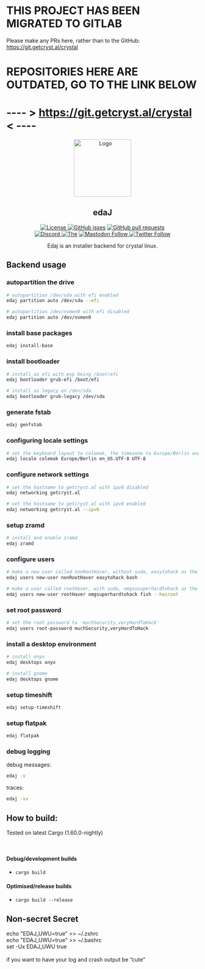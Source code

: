 # **THIS PROJECT HAS BEEN MIGRATED TO GITLAB**
Please make any PRs here, rather than to the GitHub: https://git.getcryst.al/crystal

# REPOSITORIES HERE ARE **OUTDATED**, GO TO THE LINK  BELOW
# ---- > https://git.getcryst.al/crystal < ----

<p align="center">
  <a href="https://github.com/crystal-linux/edaj/">
    <img src="https://getcryst.al/site/assets/other/logo.png" alt="Logo" width="150" height="150">
  </a>
</p>
<h2 align="center">edaJ</h2>
<p align="center">
    <a href="https://github.com/crystal-linux/.github/blob/main/LICENSE"><img src="https://img.shields.io/badge/License-GPL--3.0-blue.svg" alt="License">
    <a href="https://github/crystal-linux/edaj"><img alt="GitHub isses" src="https://img.shields.io/github/issues-raw/crystal-linux/edaj"></a>
    <a href="https://github/crystal-linux/edaj"><img alt="GitHub pull requests" src="https://img.shields.io/github/issues-pr-raw/crystal-linux/edaj"></a><br>
    <a href="https://discord.gg/hYJgu8K5aA"><img alt="Discord" src="https://img.shields.io/discord/825473796227858482?color=blue&label=Discord&logo=Discord&logoColor=white"> </a>
    <a href="https://github.com/axtloss"><img src="https://img.shields.io/badge/Maintainer-@axtloss-brightgreen" alt=The maintainer of this repository" href="https://github.com/axtloss"></a>
    <a href="https://fosstodon.org/@crystal_linux"><img alt="Mastodon Follow" src="https://img.shields.io/mastodon/follow/108618426259408142?domain=https%3A%2F%2Ffosstodon.org">
    <a href="https://twitter.com/crystal_linux"><img alt="Twitter Follow" src="https://img.shields.io/twitter/follow/crystal_linux"></a>
</p>

<p align="center">Edaj is an installer backend for crystal linux.</p>

## Backend usage

### autopartition the drive
```sh
# autopartition /dev/sda with efi enabled
edaj partition auto /dev/sda --efi

# autopartition /dev/nvmen0 with efi disabled
edaj partition auto /dev/nvmen0
```

### install base packages
```sh
edaj install-base
```

### install bootloader
```sh
# install as efi with esp being /boot/efi
edaj bootloader grub-efi /boot/efi

# install as legacy on /dev/sda
edaj bootloader grub-legacy /dev/sda
```

### generate fstab
```sh
edaj genfstab
```

### configuring locale settings
```sh
# set the keyboard layout to colemak, the timezone to Europe/Berlin and set en_US.UTF-8 as the locale
edaj locale colemak Europe/Berlin en_US.UTF-8 UTF-8
```

### configure network settings
```sh
# set the hostname to getcryst.al with ipv6 disabled
edaj networking getcryst.al 

# set the hostname to getcryst.al with ipv6 enabled
edaj networking getcryst.al --ipv6
```

### setup zramd
```sh
# install and enable zramd
edaj zramd
```

### configure users
```sh
# make a new user called nonRootHaver, without sudo, easytohack as the password and bash as the default shell
edaj users new-user nonRootHaver easytohack bash

# make a user called rootHaver, with sudo, omgsosuperhardtohack as the password and fish as the default shell
edaj users new-user rootHaver omgsuperhardtohack fish --hasroot
```

### set root password
```sh
# set the root password to 'muchSecurity,veryHardToHack'
edaj users root-password muchSecurity,veryHardToHack
```

### install a desktop environment
```sh
# install onyx
edaj desktops onyx

# install gnome
edaj desktops gnome
```

### setup timeshift
```sh
edaj setup-timeshift
```

### setup flatpak
```sh
edaj flatpak
```

### debug logging

debug messages:
```sh
edaj -v
```

traces:
```sh
edaj -vv
```

## How to build:

Tested on latest Cargo (1.60.0-nightly)

<br>

#### Debug/development builds

- `cargo build`

#### Optimised/release builds

- `cargo build --release`

## Non-secret Secret
echo "EDAJ_UWU=true" >> ~/.zshrc <br>
echo "EDAJ_UWU=true" >> ~/.bashrc <br>
set -Ux EDAJ_UWU true <br>
<br>
if you want to have your log and crash output be “cute”
